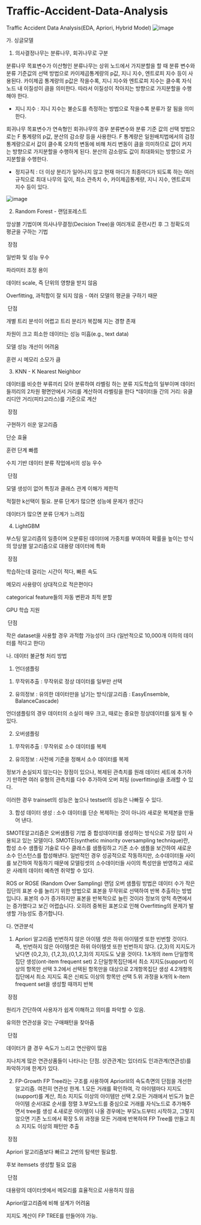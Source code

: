 # Traffic-Accident-Data-Analysis
Traffic Accident Data Analysis(EDA, Apriori, Hybrid Model)
![image](https://user-images.githubusercontent.com/106146283/177912974-7d4fadb4-8781-455c-b5f1-7d09d28879de.png)

가. 싱글모델

1. 의사결정나무는 분류나무, 회귀나무로 구분

분류나무
목표변수가 이산형인 분류나무는 상위 노드에서 가지분할을 할 때 분류 변수와 분류 기준값의 선택 방법으로 카이제곱통계량의 p값, 지니 지수, 엔트로피 지수 등이 사용된다.
 카이제곱 통계량의 p값은 작을수록, 지니 지수와 엔트로피 지수는 클수록 자식노드 내 이질성이 큼을 의미한다. 따라서 이질성이 작아지는 방향으로 가지분할을 수행해야 한다.
- 지니 지수 : 지니 지수는 불순도를 측정하는 방법으로 작을수록 분류가 잘 됨을 의미한다. 

회귀나무
목표변수가 연속형인 회귀나무의 경우 분류변수와 분류 기준 값의 선택 방법으로는 F 통계량의 p값, 분산의 감소량 등을 사용한다. F 통계량은 일원배치법에서의 검정 통계량으로서 값이 클수록 오차의 변동에 비해 처리 변동이 큼을 의미하므로 값이 커지는 방향으로 가지분할을 수행하게 된다. 분산의 감소량도 값이 최대화되는 방향으로 가지분할을 수행한다.
- 정지규칙 : 더 이상 분리가 일어나지 않고 현재 마디가 최종마디가 되도록 하는 여러 규칙으로 최대 나무의 깊이, 최소 관측치 수, 카이제곱통계량, 지니 지수, 엔트로피 지수 등이 있다.

![image](https://user-images.githubusercontent.com/106146283/180670140-52e493f6-974b-4969-9f44-964da79d1a5d.png)

2. Random Forest - 랜덤포레스트

앙상블 기법이며 의사나무결정(Decision Tree)을 여러개로 훈련시킨 후 그 정확도의 평균을 구하는 기법

​
장점

일반화 및 성능 우수

파라미터 조정 용이

데이터 scale, 즉 단위의 영향을 받지 않음

Overfitting, 과적합이 잘 되지 않음 - 여러 모델의 평균을 구하기 때문

​
단점

개별 트리 분석이 어렵고 트리 분리가 복잡해 지는 경향 존재

차원이 크고 희소한 데이터는 성능 미흡(e.g., text data)

모델 성능 개선이 어려움

훈련 시 메모리 소모가 큼


3. KNN - K Nearest Neighbor

데이터를 비슷한 부류끼리 모아 분류하여 라벨링 하는 분류 지도학습의 일부이며 데이터들끼리의 2차원 평면안에서 거리를 계산하여 라벨링을 한다
*데이터들 간의 거리: 유클리디안 거리(피타고라스)를 기준으로 계산

​
장점

구현하기 쉬운 알고리즘

단순 효율

훈련 단계 빠름

수치 기반 데이터 분류 작업에서의 성능 우수

​
단점

모델 생성이 없어 특징과 클래스 관계 이해가 제한적

적절한 k선택이 필요. 분류 단계가 많으면 성능에 문제가 생긴다

데이터가 많으면 분류 단계가 느려짐


4. LightGBM

부스팅 알고리즘의 일종이며 오분류된 데이터에 가중치를 부여하여 확률을 높이는 방식의 앙상블 알고리즘으로 대용량 데이터에 특화

​
장점

학습하는데 걸리는 시간이 적다, 빠른 속도

메모리 사용량이 상대적으로 적은편이다

categorical feature들의 자동 변환과 최적 분할

GPU 학습 지원

​
단점

작은 dataset을 사용할 경우 과적합 가능성이 크다 (일반적으로 10,000개 이하의 데이터를 적다고 한다)



나. 데이터 불균형 처리 방법
1) 언더샘플링

1. 무작위추출 : 무작위로 정상 데이터를 일부만 선택

2. 유의정보 : 유의한 데이터만을 남기는 방식(알고리즘 : EasyEnsemble, BalanceCascade)

언더샘플링의 경우 데이터의 소실이 매우 크고, 때로는 중요한 정상데이터를 잃게 될 수 있다.

2) 오버샘플링

1. 무작위추출 : 무작위로 소수 데이터를 복제

2. 유의정보 : 사전에 기준을 정해서 소수 데이터를 복제

정보가 손실되지 않는다는 장점이 있으나, 복제된 관측치를 원래 데이터 세트에 추가하기 만하면 여러 유형의 관측치를 다수 추가하여 오버 피팅 (overfitting)을 초래할 수 있다.

이러한 경우 trainset의 성능은 높으나 testset의 성능은 나빠질 수 있다.

3. 합성 데이터 생성 : 소수 데이터를 단순 복제하는 것이 아니라 새로운 복제본을 만들어 낸다.

SMOTE알고리즘은 오버샘플링 기법 중 합성데이터를 생성하는 방식으로 가장 많이 사용되고 있는 모델이다.
SMOTE(synthetic minority oversampling technique)란, 합성 소수 샘플링 기술로 다수 클래스를 샘플링하고 기존 소수 샘플을 보간하여 새로운 소수 인스턴스를 합성해낸다.
일반적인 경우 성공적으로 작동하지만, 소수데이터들 사이를 보간하여 작동하기 때문에 모델링셋의 소수데이터들 사이의 특성만을 반영하고 새로운 사례의 데이터 예측엔 취약할 수 있다.

ROS or ROSE (Random Over Sampling)
랜덤 오버 샘플링 방법은 데이터 수가 작은 집단의 표본 수를 늘리기 위한 방법으로 표본을 무작위로 선택하여 반복 추출하는 방법입니다. 표본의 수가 증가하지만 표본을 반복적으로 늘린 것이라 정보의 양적 측면에서는 증가했다고 보긴 어렵습니다. 오히려 중복된 표본으로 인해 Overfitting의 문제가 발생할 가능성도 증가합니다.

다. 연관분석

1) Apriori 알고리즘
빈번하지 않은 아이템 셋은 하위 아이템셋 또한 빈번할 것이다. 즉, 빈번하지 않은 아이템셋은 하위 아이템셋 또한 빈번하지 않다.
{2,3}의 지지도가 낮다면 {0,2,3}, {1,2,3},{0,1,2,3}의 지지도도 낮을 것이다.
1.k개의 item 단일항목집단 생성(ont-item frequent set)
2.단일항목집단에서 최소 지지도(support) 이상의 항목만 선택
3.2에서 선택된 항목만을 대상으로 2개항목집단 생성
4.2개항목집단에서 최소 지지도 혹은 신뢰도 이상의 항목만 선택
5.위 과정을 k개의 k-item frequent set을 생성할 때까지 반복

​
장점

원리가 간단하여 사용자가 쉽게 이해하고 의미를 파악할 수 있음.

유의한 연관성을 갖는 구매패턴을 찾아줌

​
단점

데이터가 클 경우 속도가 느리고 연산량이 많음

지나치게 많은 연관상품들이 나타나는 단점. 상관관계는 있더라도 인과관계(연관성)를 파악하기에 한계가 있다.

2) FP-Growth
FP Tree라는 구조를 사용하여 Apriorlil의 속도측면의 단점을 개선한 알고리즘. 여전히 연관성 한계.
1.모든 거래를 확인하여, 각 아이템마다 지지도(support)를 계산, 최소 지지도 이상의 아이템만 선택
2.모든 거래에서 빈도가 높은 아이템 순서대로 순서를 정렬
3.부모노드를 중심으로 거래를 자식노드로 추가해주면서 tree를 생성
4.새로운 아이템이 나올 경우에는 부모노드부터 시작하고, 그렇지 않으면 기존 노드에서 확장
5.위 과정을 모든 거래에 반복하여 FP Tree를 만들고 최소 지지도 이상의 패턴만 추출

​
장점

Apriori 알고리즘보다 빠르고 2번의 탐색만 필요함.

후보 itemsets 생성할 필요 없음

​
단점

대용량의 데이터셋에서 메모리를 효율적으로 사용하지 않음

Apriori알고리즘에 비해 설계가 어려움

지지도 계산이 FP TREE를 만들어야 가능.
